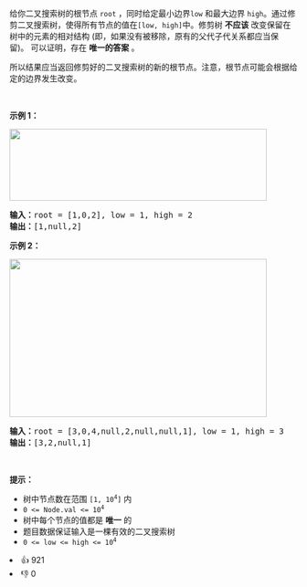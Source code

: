<p>给你二叉搜索树的根节点 <code>root</code> ，同时给定最小边界<code>low</code> 和最大边界 <code>high</code>。通过修剪二叉搜索树，使得所有节点的值在<code>[low, high]</code>中。修剪树 <strong>不应该</strong>&nbsp;改变保留在树中的元素的相对结构 (即，如果没有被移除，原有的父代子代关系都应当保留)。 可以证明，存在&nbsp;<strong>唯一的答案</strong>&nbsp;。</p>

<p>所以结果应当返回修剪好的二叉搜索树的新的根节点。注意，根节点可能会根据给定的边界发生改变。</p>

<p>&nbsp;</p>

<p><strong>示例 1：</strong></p> 
<img alt="" src="https://assets.leetcode.com/uploads/2020/09/09/trim1.jpg" style="height: 126px; width: 450px;" /> 
<pre>
<strong>输入：</strong>root = [1,0,2], low = 1, high = 2
<strong>输出：</strong>[1,null,2]
</pre>

<p><strong>示例 2：</strong></p> 
<img alt="" src="https://assets.leetcode.com/uploads/2020/09/09/trim2.jpg" style="height: 277px; width: 450px;" /> 
<pre>
<strong>输入：</strong>root = [3,0,4,null,2,null,null,1], low = 1, high = 3
<strong>输出：</strong>[3,2,null,1]
</pre>

<p>&nbsp;</p>

<p><strong>提示：</strong></p>

<ul> 
 <li>树中节点数在范围 <code>[1, 10<sup>4</sup>]</code> 内</li> 
 <li><code>0 &lt;= Node.val &lt;= 10<sup>4</sup></code></li> 
 <li>树中每个节点的值都是 <strong>唯一</strong> 的</li> 
 <li>题目数据保证输入是一棵有效的二叉搜索树</li> 
 <li><code>0 &lt;= low &lt;= high &lt;= 10<sup>4</sup></code></li> 
</ul>

<div><li>👍 921</li><li>👎 0</li></div>